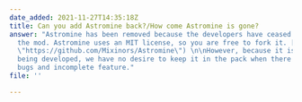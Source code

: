 ```yaml
---
date_added: 2021-11-27T14:35:18Z
title: Can you add Astromine back?/How come Astromine is gone?
answer: "Astromine has been removed because the developers have ceased developing
  the mod. Astromine uses an MIT license, so you are free to fork it. [https://github.com/Mixinors/Astromine](https://github.com/Mixinors/Astromine
  \"https://github.com/Mixinors/Astromine\") \n\nHowever, because it is no longer
  being developed, we have no desire to keep it in the pack when there are existing
  bugs and incomplete feature."
file: ''

---
```

